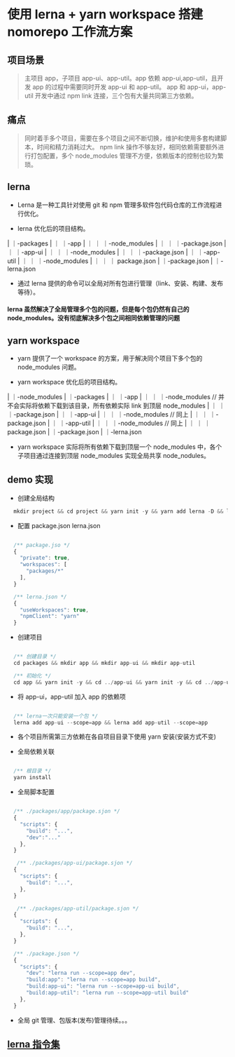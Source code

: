 # 使用 lerna + yarn workspace 搭建 nomorepo 工作流方案

## 项目场景

> 主项目 app，子项目 app-ui、app-util。app 依赖 app-ui,app-util，且开发 app 的过程中需要同时开发 app-ui 和 app-util。
> app 和 app-ui，app-util 开发中通过 npm link 连接，三个包有大量共同第三方依赖。

## 痛点

> 同时着手多个项目，需要在多个项目之间不断切换，维护和使用多套构建脚本，时间和精力消耗过大。
> npm link 操作不够友好，相同依赖需要额外进行打包配置，多个 node_modules 管理不方便，依赖版本的控制也较为繁琐。

## lerna

- Lerna 是一种工具针对使用 git 和 npm 管理多软件包代码仓库的工作流程进行优化。

- lerna 优化后的项目结构。

| ｜-packages
| ｜ ｜-app
| ｜ ｜ ｜-node_modules
| ｜ ｜ ｜-package.json
| ｜ ｜-app-ui
| ｜ ｜ ｜-node_modules
| ｜ ｜ ｜-package.json
| ｜ ｜-app-util
| ｜ ｜ ｜-node_modules
| ｜ ｜ ｜ package.json
| ｜-package.json
| ｜-lerna.json

- 通过 lerna 提供的命令可以全局对所有包进行管理（link、安装、构建、发布等待）。

#### lerna 虽然解决了全局管理多个包的问题，但是每个包仍然有自己的 node_modules。没有彻底解决多个包之间相同依赖管理的问题

## yarn workspace

- yarn 提供了一个 workspace 的方案，用于解决同个项目下多个包的 node_modules 问题。

- yarn workspace 优化后的项目结构。

| ｜-node_modules
| ｜-packages
| ｜ ｜-app
| ｜ ｜ ｜-node_modules // 并不会实际将依赖下载到该目录，所有依赖实际 link 到顶层 node_modules
| ｜ ｜ ｜-package.json
| ｜ ｜-app-ui
| ｜ ｜ ｜-node_modules // 同上
| ｜ ｜ ｜-package.json
| ｜ ｜-app-util
| ｜ ｜ ｜-node_modules // 同上
| ｜ ｜ ｜ package.json
| ｜-package.json
| ｜-lerna.json

- yarn workspace 实际将所有依赖下载到顶层一个 node_modules 中，各个子项目通过连接到顶层 node_modules 实现全局共享 node_nodules。

## demo 实现

- 创建全局结构

```javascript
  mkdir project && cd project && yarn init -y && yarn add lerna -D && lerna init
```

- 配置 package.json lerna.json

```javascript

  /** package.jso */
  {
    "private": true,
    "workspaces": [
      "packages/*"
    ],
  }

  /** lerna.json */
  {
    "useWorkspaces": true,
    "npmClient": "yarn"
  }

```

- 创建项目

```javascript

  /** 创建目录 */
  cd packages && mkdir app && mkdir app-ui && mkdir app-util

  /** 初始化 */
  cd app && yarn init -y && cd ../app-ui && yarn init -y && cd ../app-util && yarn init -y

```

- 将 app-ui，app-util 加入 app 的依赖项

```javascript

  /** lerna一次只能安装一个包 */
  lerna add app-ui --scope=app && lerna add app-util --scope=app

```

- 各个项目所需第三方依赖在各自项目目录下使用 yarn 安装(安装方式不变)

- 全局依赖关联

```javascript

  /** 根目录 */
  yarn install

```

- 全局脚本配置

```javascript

  /** ./packages/app/package.sjon */
  {
    "scripts": {
      "build": "...",
      "dev":"..."
    },
  }

   /** ./packages/app-ui/package.sjon */
  {
    "scripts": {
      "build": "...",
    },
  }

   /** ./packages/app-util/package.sjon */
  {
    "scripts": {
      "build": "...",
    },
  }

  /** ./package.json */
  {
    "scripts": {
      "dev": "lerna run --scope=app dev",
      "build:app": "lerna run --scope=app build",
      "build:app-ui": "lerna run --scope=app-ui build",
      "build:app-util": "lerna run --scope=app-util build"
    },
  }

```

- 全局 git 管理、包版本(发布)管理待续。。。

## [lerna 指令集](http://www.febeacon.com/lerna-docs-zh-cn/routes/commands/)
